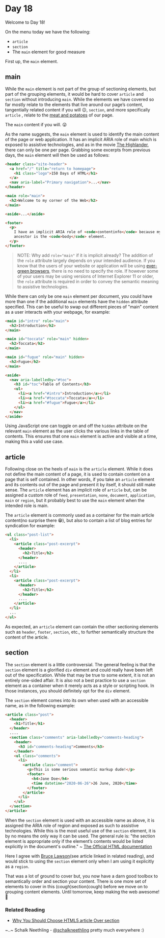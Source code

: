# Day 18

Welcome to Day 18!

On the menu today we have the following:

- `article`
- `section`
- The `main` element for good measure

First up, the `main` element.

## main

While the `main` element is not part of the group of sectioning elements, but part of the grouping elements, it would be hard to cover `article` and `section` without introducing `main`. While the elements we have covered so far mostly relate to the elements that live around our page’s content, tangentially related content if you will 😉, `section`, and more specifically `article` , relate to the [meat and potatoes](https://idioms.thefreedictionary.com/the+meat+and+potatoes) of our page.

The `main` content if you will. 😜

As the name suggests, the `main` element is used to identify the main content of the page or web application. It has an implicit ARIA role of main which is exposed to assistive technologies, and as in the movie [The Highlander](https://www.imdb.com/title/tt0091203/), there can only be one per page. Grabbing some excerpts from previous days, the `main` element will then be used as follows:

```html
<header class="site-header">
  <a href="/" title="return to homepage">
    <h1 class="logo">150 Days of HTML</h1>
  </a>
  <nav aria-label="Primary navigation">...</nav>
</header>

<main role="main">
  <h2>Welcome to my corner of the Web</h2>
</main>

<aside>...</aside>

<footer>
  <p>
    I have an implicit ARIA role of <code>contentinfo</code> because my nearest
    ancestor is the <code>body</code> element.
  </p>
</footer>
```

> NOTE: Why add `role="main"` if it is implicit already? The addition of the `role` attribute largely depends on your intended audience. If you know that the users of your website or application will be using [ever-green browsers](https://www.techopedia.com/definition/31094/evergreen-browser), there is no need to specify the role. If however some of your users may be using versions of Internet Explorer 11 or older, the `role` attribute is required in order to convey the semantic meaning to assistive technologies.

While there can only be one `main` element per document, you could have more than one if the additional `main` elements have the `hidden` attribute specified. This can be useful to swap out different pieces of "main" content as a user interacts with your webpage, for example:

```html
<main id="intro" role="main">
  <h2>Introduction</h2>
</main>

<main id="toccata" role="main" hidden>
  <h2>Toccata</h2>
</main>

<main id="fugue" role="main" hidden>
  <h2>Fugue</h2>
</main>

<aside>
  <nav aria-labelledby="#toc">
    <h3 id="toc">Table of Contents</h3>
    <ul>
      <li><a href="#intro">Introduction</a></li>
      <li><a href="#toccata">Toccata</a></li>
      <li><a href="#fugue">Fugue</a></li>
    </ul>
  </nav>
</aside>
```

Using JavaScript one can toggle on and off the `hidden` attribute on the relevant `main` element as the user clicks the various links in the table of contents. This ensures that one `main` element is active and visible at a time, making this a valid use case.

## article

Following close on the heels of `main` is the `article` element. While it does not define the main content of a page, it is used to contain content on a page that is self contained. In other words, if you take an `article` element and its contents out of the page and present it by itself, it should still make sense. The `article` element has an implicit role of `article` but, can be assigned a custom role of `feed`, `presentation`, `none`, `document`, `application`, `main` or `region`, but it probably best to use the `main` element when the intended role is main.

The `article` element is commonly used as a container for the main article content(no surprise there 😁), but also to contain a list of blog entries for syndication for example:

```html
<ul class="post-list">
  <li>
    <article class="post-excerpt">
      <header>
        <h2>Title</h2>
      </header>
      ....
    </article>
  </li>
  <li>
    <article class="post-excerpt">
      <header>
        <h2>Title</h2>
      </header>
      ....
    </article>
  </li>
  ...
</ul>
```

As expected, an `article` element can contain the other sectioning elements such as `header`, `footer`, `section`, etc., to further semantically structure the content of the article.

## section

The `section` element is a little controversial. The general feeling is that the `section` element is a glorified `div` element and could really have been left out of the specification. While that may be true to some extent, it is not an entirely one-sided affair. It is also not a best practice to use a `section` element as a container when it merely acts as a style or scripting hook. In those instances, you should definitely opt for the `div` element.

The `section` element comes into its own when used with an accessible name, as in the following example:

```html
<article class="post">
  <header>
    <h1>Title</h1>
  </header>
  ....
  <section class="comments" aria-labelledby="comments-heading">
    <header>
      <h3 id="comments-heading">Comments</h3>
    </header>
    <ul class="comments">
      <li>
        <article class="comment">
          <p>This is some serious semantic markup dude!</p>
          <footer>
            <h4>Jane Doe</h4>
            <time datetime="2020-06-26">26 June, 2020</time>
          </footer>
        </article>
      </li>
    </ul>
  </section>
</article>
```

When the `section` element is used with an accessible name as above, it is assigned the ARIA role of region and exposed as such to assistive technologies. While this is the most useful use of the `section` element, it is by no means the only way it can be used. The general rule is: "the section element is appropriate only if the element’s contents would be listed explicitly in the document's outline." ~ [The Official HTML documentation](https://html.spec.whatwg.org/multipage/sections.html#use-div-for-wrappers)

Here I agree with [Bruce Lawson](https://twitter.com/brucel)(see article linked in related reading), and would stick to using the `section` element only when I am using it explicitly as a `region`.

That was a lot of ground to cover but, you now have a darn good toolbox to semantically order and section your content. There is one more set of elements to cover in this (cough)section(cough) before we move on to grouping content elements. Until tomorrow, keep making the web awesome! 🐒

### Related Reading

- [Why You Should Choose HTML5 article Over section](https://www.smashingmagazine.com/2020/01/html5-article-section/)

~..~
Schalk Neethling - [@schalkneethling](https://twitter.com/schalkneethling) pretty much everywhere :)
